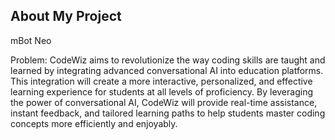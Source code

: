 ## About My Project

mBot Neo

Problem: CodeWiz aims to revolutionize the way coding skills are taught and learned by integrating advanced conversational AI into education platforms. This integration will create a more interactive, personalized, and effective learning experience for students at all levels of proficiency. By leveraging the power of conversational AI, CodeWiz will provide real-time assistance, instant feedback, and tailored learning paths to help students master coding concepts more efficiently and enjoyably.


